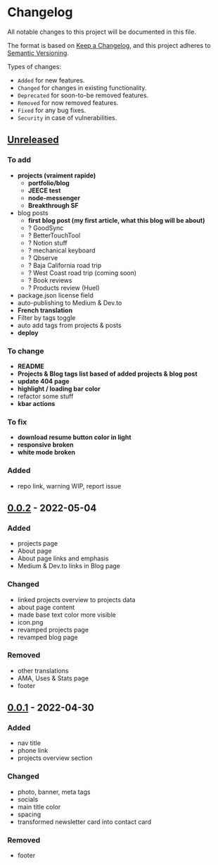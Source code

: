 # Changelog

All notable changes to this project will be documented in this file.

The format is based on [Keep a Changelog](https://keepachangelog.com/en/1.0.0/),
and this project adheres to [Semantic Versioning](https://semver.org/spec/v2.0.0.html).

Types of changes:
- `Added` for new features.
- `Changed` for changes in existing functionality.
- `Deprecated` for soon-to-be removed features.
- `Removed` for now removed features.
- `Fixed` for any bug fixes.
- `Security` in case of vulnerabilities.

## [Unreleased](https://github.com/ben-clem/portfolio-blog/compare/v0.0.2...HEAD)

### To add

- **projects (vraiment rapide)**
  - **portfolio/blog**
  - **JEECE test**
  - **node-messenger**
  - **Breakthrough SF**
- blog posts
  - **first blog post (my first article, what this blog will be about)**
  - ? GoodSync
  - ? BetterTouchTool
  - ? Notion stuff
  - ? mechanical keyboard
  - ? Qbserve
  - ? Baja California road trip
  - ? West Coast road trip (coming soon)
  - ? Book reviews
  - ? Products review (Huel)
- package.json license field
- auto-publishing to Medium & Dev.to
- **French translation**
- Filter by tags toggle
- auto add tags from projects & posts
- **deploy**

### To change

- **README**
- **Projects & Blog tags list based of added projects & blog post**
- **update 404 page**
- **highlight / loading bar color**
- refactor some stuff
- **kbar actions**

### To fix

- **download resume button color in light**
- **responsive broken**
- **white mode broken**

### Added

- repo link, warning WIP, report issue

## [0.0.2](https://github.com/ben-clem/portfolio-blog/compare/v0.0.1...v0.0.2) - 2022-05-04

### Added

- projects page
- About page
- About page links and emphasis
- Medium & Dev.to links in Blog page

### Changed

- linked projects overview to projects data
- about page content
- made base text color more visible
- icon.png
- revamped projects page
- revamped blog page

### Removed

- other translations
- AMA, Uses & Stats page
- footer

## [0.0.1](https://github.com/ben-clem/portfolio-blog/releases/tag/v0.0.1) - 2022-04-30

### Added

- nav title
- phone link
- projects overview section

### Changed

- photo, banner, meta tags
- socials
- main title color
- spacing
- transformed newsletter card into contact card

### Removed

- footer